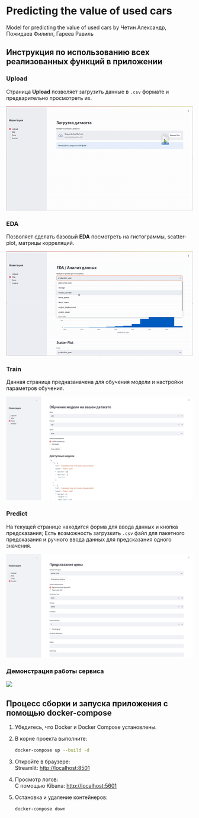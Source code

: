 # Predicting the value of used cars
Model for predicting the value of used cars
by Четин Александр, Пожидаев Филипп, Гареев Равиль

## Инструкция по использованию всех реализованных функций в приложении

### Upload
Страница **Upload** позволяет загрузить данные в `.csv` формате и предварительно просмотреть их. 

![](docs/demo-part-5/demo/upload.gif)
### EDA
Позволяет сделать базовый **EDA** посмотреть на гистограммы, scatter-plot, матрицы корреляций.

![](docs/demo-part-5/demo/eda.gif)
### Train
Данная страница предназаначена для обучения модели и настройки параметров обучения.

![](docs/demo-part-5/images/train-screenshot.png)
### Predict
На текущей странице находится форма для ввода данных и кнопка предсказания; Есть возможность загрузкить `.csv` файл для пакетного предсказания и ручного ввода данных для предсказания одного значения.

![](docs/demo-part-5/images/predict-screenshot.png)

### Демонстрация работы сервиса

![](docs/demo/main-demo.gif)

## Процесс сборки и запуска приложения с помощью docker-compose

1. Убедитесь, что Docker и Docker Compose установлены.
2. В корне проекта выполните:

   ```bash
   docker-compose up --build -d
   ```
3. Откройте в браузере: \
   Streamlit: [http://localhost:8501](http://localhost:8501)
4. Просмотр логов: \
    С помощью Kibana: [http://localhost:5601](http://localhost:5601)
5. Остановка и удаление контейнеров:

   ```bash
   docker-compose down
   ```

